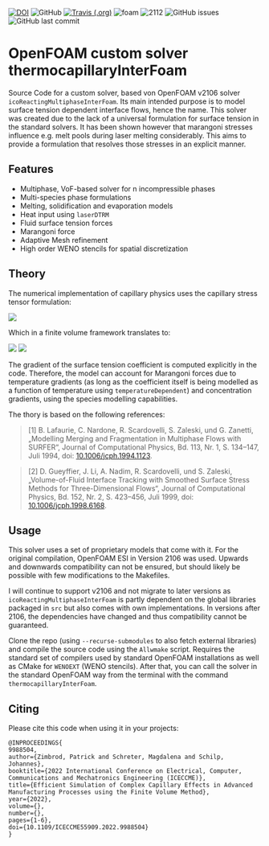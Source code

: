 [![DOI](https://zenodo.org/badge/368456876.svg)](https://zenodo.org/badge/latestdoi/368456876)
![GitHub](https://img.shields.io/github/license/pzimbrod/thermocapillaryInterFoam)
[![Travis (.org)](https://api.travis-ci.com/pzimbrod/thermocapillaryInterFoam.svg?branch=master)](https://img.shields.io/github/workflow/status/pzimbrod/thermocapillaryInterFoam/CI)
![foam](https://img.shields.io/badge/made%20for-OpenFOAM-blue)
![2112](https://img.shields.io/badge/Version-2106-blue)
![GitHub issues](https://img.shields.io/github/issues/pzimbrod/thermocapillaryInterFoam)
![GitHub last commit](https://img.shields.io/github/last-commit/pzimbrod/thermocapillaryInterFoam)

# OpenFOAM custom solver thermocapillaryInterFoam

Source Code for a custom solver, based von OpenFOAM v2106 solver `icoReactingMultiphaseInterFoam`. Its main intended purpose is to model surface tension dependent interface flows, hence the name.
This solver was created due to the lack of a universal formulation for surface tension in the standard solvers. It has been shown however that marangoni stresses influence e.g. melt pools during laser melting considerably. This aims to provide a formulation that resolves those stresses in an explicit manner.

## Features

* Multiphase, VoF-based solver for n incompressible phases
* Multi-species phase formulations
* Melting, solidification and evaporation models
* Heat input using `laserDTRM`
* Fluid surface tension forces
* Marangoni force
* Adaptive Mesh refinement
* High order WENO stencils for spatial discretization

## Theory

The numerical implementation of capillary physics uses the capillary stress tensor formulation:

<img src="https://render.githubusercontent.com/render/math?math=\frac{\partial T_{i,j}}{\partial x_j} = \frac{\partial}{\partial x_j} \left[ \sigma \delta_s \left(\delta_{i,j} - n_i n_j \right)\right]">

Which in a finite volume framework translates to:

<img src="https://render.githubusercontent.com/render/math?math=\delta_s = \left\lvert \frac{\partial \alpha}{\partial x_i} \right\rvert">

<img src="https://render.githubusercontent.com/render/math?math=n_i = \frac{1}{\left\lvert \frac{\partial \alpha}{\partial x_i} \right\rvert} \frac{\partial \alpha}{\partial x_i}">

The gradient of the surface tension coefficient is computed explicitly in the code. Therefore, the model can account for Marangoni forces due to temperature gradients (as long as the coefficient itself is being modelled as a function of temperature using `temperatureDependent`) and concentration gradients, using the species modelling capabilities.

The thory is based on the following references:

> [1] B. Lafaurie, C. Nardone, R. Scardovelli, S. Zaleski, und G. Zanetti, „Modelling Merging and Fragmentation in Multiphase Flows with SURFER“, Journal of Computational Physics, Bd. 113, Nr. 1, S. 134–147, Juli 1994, doi: [10.1006/jcph.1994.1123](http://doi.org/10.1006/jcph.1994.1123).

> [2] D. Gueyffier, J. Li, A. Nadim, R. Scardovelli, und S. Zaleski, „Volume-of-Fluid Interface Tracking with Smoothed Surface Stress Methods for Three-Dimensional Flows“, Journal of Computational Physics, Bd. 152, Nr. 2, S. 423–456, Juli 1999, doi: [10.1006/jcph.1998.6168](http://doi.org/10.1006/jcph.1998.6168).

## Usage

This solver uses a set of proprietary models that come with it. For the original compilation, OpenFOAM ESI in Version 2106 was used. Upwards and downwards compatibility can not be ensured, but should likely be possible with few modifications to the Makefiles.

I will continue to support v2106 and not migrate to later versions as `icoReactingMultiphaseInterFoam` is partly dependent on the global libraries packaged in `src` but also comes with own implementations. In versions after 2106, the dependencies have changed and thus compatibility cannot be guaranteed.

Clone the repo (using `--recurse-submodules` to also fetch external libraries) and compile the source code using the `Allwmake` script. Requires the standard set of compilers used by standard OpenFOAM installations as well as CMake for `WENOEXT` (WENO stencils). After that, you can call the solver in the standard OpenFOAM way from the terminal with the command `thermocapillaryInterFoam`.

## Citing

Please cite this code when using it in your projects:

```
@INPROCEEDINGS{
9988504,
author={Zimbrod, Patrick and Schreter, Magdalena and Schilp, Johannes},
booktitle={2022 International Conference on Electrical, Computer, Communications and Mechatronics Engineering (ICECCME)},
title={Efficient Simulation of Complex Capillary Effects in Advanced Manufacturing Processes using the Finite Volume Method},
year={2022},
volume={},
number={},
pages={1-6},
doi={10.1109/ICECCME55909.2022.9988504}
}
```
